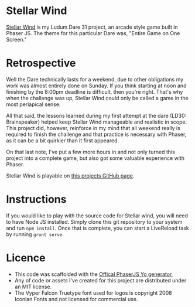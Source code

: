 Stellar Wind
====

[Stellar Wind](http://bunchopunch.github.io/Wind/) is my Ludum Dare 31 project, an arcade style game built in Phaser JS. The theme for this particular Dare was, "Entire Game on One Screen." 

# Retrospective
Well the Dare technically lasts for a weekend, due to other obligations my work was almost entirely done on Sunday. If you think starting at noon and finishing by the 8:00pm deadline is difficult, then you're right. That's why when the challenge was up, Stellar Wind could only be called a game in the most periapical sense. 

All that said, the lessons learned during my first attempt at the dare (LD30: Brainspeaker) helped keep Stellar Wind manageable and realistic in scope. This project did, however, reinforce in my mind that all weekend really is required to finish the challenge and that practice is necessary with Phaser, as it can be a bit quirkier than it first appeared.

On that last note, I've put a few more hours in and not only turned this project into a complete game, but also got some valuable experience with Phaser.

Stellar Wind is playable on [this projects GitHub page](http://bunchopunch.github.io/Wind/).

# Instructions
If you would like to play with the source code for Stellar wind, you will need to have Node JS installed. Simply clone this git repository to your system and run `npm install`. Once that is complete, you can start a LiveReload task by running `grunt serve`.

# Licence
- This code was scaffolded with the [Offical PhaserJS Yo generator](https://github.com/codevinsky/generator-phaser-official), 
- Any of code or assets I've created for this project are distributed under an MIT license.
- The Vyper Falcon Truetype font used for logos is copyright 2008 Iconian Fonts and not licensed for commercial use.